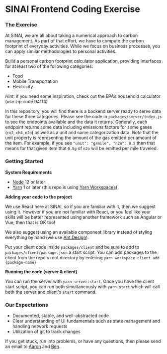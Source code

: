 # SINAI Frontend Coding Exercise

### The Exercise

At SINAI, we are all about taking a numerical approach to carbon management. As part of that effort, we have to compute the carbon footprint of everyday activities. While we focus on business processes, you can apply similar methodologies to personal activities.

Build a personal carbon footprint calculator application, providing interfaces for at least two of the following categories:
- Food
- Mobile Transportation
- Electricity

*Hint*: if you need some inspiration, check out the EPA’s household calculator (use zip code 94114)

In this repository, you will find there is a backend server ready to serve data for these three categories. Please see the code in `packages/server/index.js` to see the endpoints available and the data it returns. Generally, each endpoint returns some data including emissions factors for some gases (`co2`, `ch4`, `n2o`) as well as a unit and some categorization data. *Note* that the unit property is representing the amount of the gas emitted per amount of the item. For example, if you see `"unit": "g/mile", "n2o": 0.5` then that means for that given item that `0.5g` of `n2o` will be emitted per mile traveled.

### Getting Started

**System Requirements**
- [Node](https://nodejs.org/en/) 12 or later
- [Yarn](https://yarnpkg.com/) 1 or later (this repo is using [Yarn Workspaces](https://classic.yarnpkg.com/en/docs/workspaces/))

**Adding your code to the project**

We use React here at SINAI, so if you are familiar with it, then we suggest using it. However if you are not familiar with React, or you feel like your skills will be better represented using another framework such as Angular or Vue, then that is OK too!

We also suggest using an available component library instead of styling everything by hand (we use [Ant.Design](https://ant.design/)).


Put your client code inside `packages/client` and be sure to add to `packages/client/package.json` a start script. You can add packages to the client from the repo's root directory by entering `yarn workspace client add {package-name}`

**Running the code (server & client)**

You can run the server with `yarn server:start`. Once you have the client start script, you can run both simultaneously with `yarn start` which will call both the server and client's `start` command.

### Our Expectations

- Documented, stable, and well-abstracted code
- Clear understanding of UI fundamentals such as state management and handling network requests
- Utilization of git to track changes

If you get stuck, run into problems, or have any questions, then please send an email to [Aaron](mailto:aaron@sinaitechnologies.com) and [Ben](mailto:ben@sinaitechnologies.com).
